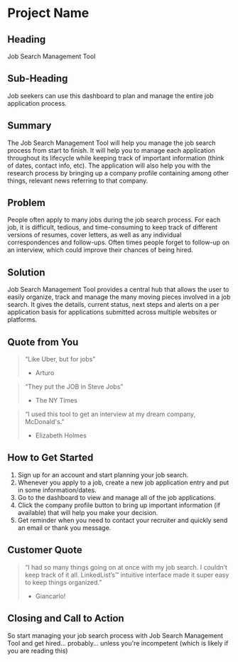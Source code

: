 # Project Name #

<!-- 
> This material was originally posted [here](http://www.quora.com/What-is-Amazons-approach-to-product-development-and-product-management). It is reproduced here for posterities sake.

There is an approach called "working backwards" that is widely used at Amazon. They work backwards from the customer, rather than starting with an idea for a product and trying to bolt customers onto it. While working backwards can be applied to any specific product decision, using this approach is especially important when developing new products or features.

For new initiatives a product manager typically starts by writing an internal press release announcing the finished product. The target audience for the press release is the new/updated product's customers, which can be retail customers or internal users of a tool or technology. Internal press releases are centered around the customer problem, how current solutions (internal or external) fail, and how the new product will blow away existing solutions.

If the benefits listed don't sound very interesting or exciting to customers, then perhaps they're not (and shouldn't be built). Instead, the product manager should keep iterating on the press release until they've come up with benefits that actually sound like benefits. Iterating on a press release is a lot less expensive than iterating on the product itself (and quicker!).

If the press release is more than a page and a half, it is probably too long. Keep it simple. 3-4 sentences for most paragraphs. Cut out the fat. Don't make it into a spec. You can accompany the press release with a FAQ that answers all of the other business or execution questions so the press release can stay focused on what the customer gets. My rule of thumb is that if the press release is hard to write, then the product is probably going to suck. Keep working at it until the outline for each paragraph flows. 

Oh, and I also like to write press-releases in what I call "Oprah-speak" for mainstream consumer products. Imagine you're sitting on Oprah's couch and have just explained the product to her, and then you listen as she explains it to her audience. That's "Oprah-speak", not "Geek-speak".

Once the project moves into development, the press release can be used as a touchstone; a guiding light. The product team can ask themselves, "Are we building what is in the press release?" If they find they're spending time building things that aren't in the press release (overbuilding), they need to ask themselves why. This keeps product development focused on achieving the customer benefits and not building extraneous stuff that takes longer to build, takes resources to maintain, and doesn't provide real customer benefit (at least not enough to warrant inclusion in the press release).
 -->
 
## Heading ##
Job Search Management Tool

## Sub-Heading ##
Job seekers can use this dashboard to plan and manage the entire job application process.

## Summary ##
The Job Search Management Tool will help you manage the job search process from start to finish. It will help you to manage each application throughout its lifecycle while keeping track of important information (think of dates, contact info, etc). The application will also help you with the research process by bringing up a company profile containing among other things, relevant news referring to that company.

## Problem ##
People often apply to many jobs during the job search process. For each job, it is difficult, tedious, and time-consuming to keep track of different versions of resumes, cover letters, as well as any individual correspondences and follow-ups. Often times people forget to follow-up on an interview, which could improve their chances of being hired.

## Solution ##
Job Search Management Tool provides a central hub that allows the user to easily organize, track and manage the many moving pieces involved in a job search.  It gives the details, current status, next steps and alerts on a per application basis for applications submitted across multiple websites or platforms.

## Quote from You ##
  > “Like Uber, but for jobs”
  > - Arturo

  > “They put the JOB in Steve Jobs”
  > - The NY Times

  > “I used this tool to get an interview at my dream company, McDonald's.”
  > - Elizabeth Holmes

## How to Get Started ##
1. Sign up for an account and start planning your job search. 
2. Whenever you apply to a job, create a new job application entry and put in some information/dates.
3. Go to the dashboard to view and manage all of the job applications.
4. Click the company profile button to bring up important information (if available) that will help you make your decision.
5. Get reminder when you need to contact your recruiter and quickly send an email or thank you message.

## Customer Quote ##
  > “I had so many things going on at once with my job search. I couldn’t keep track of it all. LinkedList’s™ intuitive interface made it super easy to keep things organized.”
  > - Giancarlo!

## Closing and Call to Action ##
So start managing your job search process with Job Search Management Tool and get hired… probably… unless you're incompetent (which is likely if you are reading this)